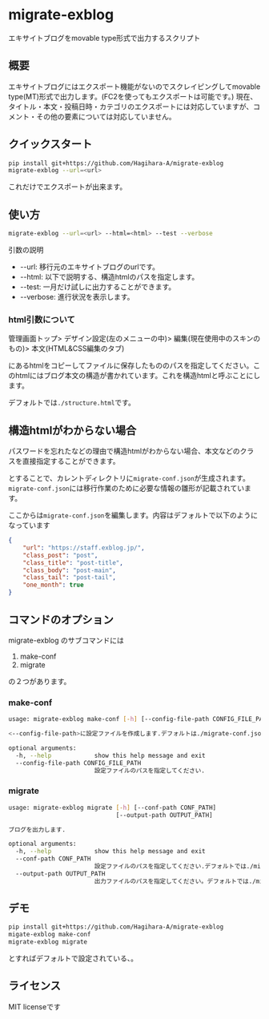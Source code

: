 # migrate-exblog
エキサイトブログをmovable type形式で出力するスクリプト
## 概要
エキサイトブログにはエクスポート機能がないのでスクレイピングしてmovable type(MT)形式で出力します。(FC2を使ってもエクスポートは可能です。)
現在、タイトル・本文・投稿日時・カテゴリのエクスポートには対応していますが、コメント・その他の要素については対応していません。
## クイックスタート
```bash
pip install git+https://github.com/Hagihara-A/migrate-exblog
migrate-exblog --url=<url>
```
これだけでエクスポートが出来ます。

## 使い方
```bash
migrate-exblog --url=<url> --html=<html> --test --verbose
```
引数の説明
- --url: 移行元のエキサイトブログのurlです。
- --html: 以下で説明する、構造htmlのパスを指定します。
- --test: 一月だけ試しに出力することができます。
- --verbose: 進行状況を表示します。

### html引数について
管理画面トップ> デザイン設定(左のメニューの中)> 編集(現在使用中のスキンのもの)> 本文(HTML&CSS編集のタブ)

にあるhtmlをコピーしてファイルに保存したもののパスを指定してください。このhtmlにはブログ本文の構造が書かれています。これを構造htmlと呼ぶことにします。

デフォルトでは``./structure.html``です。

## 構造htmlがわからない場合
パスワードを忘れたなどの理由で構造htmlがわからない場合、本文などのクラスを直接指定することができます。

とすることで、カレントディレクトリに``migrate-conf.json``が生成されます。``migrate-conf.json``には移行作業のために必要な情報の雛形が記載されています。


ここからは``migrate-conf.json``を編集します。内容はデフォルトで以下のようになっています
```json
{
    "url": "https://staff.exblog.jp/",
    "class_post": "post",
    "class_title": "post-title",
    "class_body": "post-main",
    "class_tail": "post-tail",
    "one_month": true
}
```
## コマンドのオプション
migrate-exblog のサブコマンドには
1. make-conf
2. migrate

の２つがあります。
### make-conf
```bash
usage: migrate-exblog make-conf [-h] [--config-file-path CONFIG_FILE_PATH]

<--config-file-path>に設定ファイルを作成します.デフォルトは./migrate-conf.jsonです.

optional arguments:
  -h, --help            show this help message and exit
  --config-file-path CONFIG_FILE_PATH
                        設定ファイルのパスを指定してください.
```

### migrate
```bash
usage: migrate-exblog migrate [-h] [--conf-path CONF_PATH]
                              [--output-path OUTPUT_PATH]

ブログを出力します.

optional arguments:
  -h, --help            show this help message and exit
  --conf-path CONF_PATH
                        設定ファイルのパスを指定してください.デフォルトでは./migrate-conf.jsonです.
  --output-path OUTPUT_PATH
                        出力ファイルのパスを指定してください。デフォルトでは./migrate.mt.txtです.
```

## デモ
```bash
pip install git+https://github.com/Hagihara-A/migrate-exblog
migate-exblog make-conf
migrate-exblog migrate
```
とすればデフォルトで設定されている、。

## ライセンス
MIT licenseです

